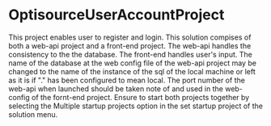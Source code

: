# OptisourceUserAccountProject
This project enables user to register and login.
This solution compises of both a web-api project and a front-end project.
The web-api handles the consistency to the the database.
The front-end handles user's input.
The name of the database at the web config file of the web-api project may be changed to the name of the instance of the sql of the local machine or left as it is if "." has been configured to mean local.
The port number of the web-api when launched should be taken note of and used in the web-config of the fornt-end project.
Ensure to start both projects together by selecting the Multiple startup projects option in the set startup project of the solution menu.
